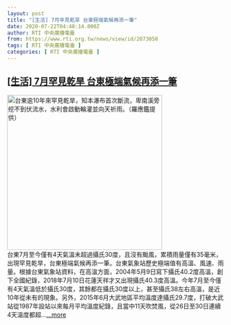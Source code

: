 ```yaml
---
layout: post
title: "[生活] 7月罕見乾旱 台東極端氣候再添一筆"
date: 2020-07-22T04:48:14.000Z
author: RTI 中央廣播電臺
from: https://www.rti.org.tw/news/view/id/2073058
tags: [ RTI 中央廣播電臺 ]
categories: [ RTI 中央廣播電臺 ]
---
```

<!--1595393294000-->
[[生活] 7月罕見乾旱 台東極端氣候再添一筆](https://www.rti.org.tw/news/view/id/2073058)
------

<div>
<img src="https://static.rti.org.tw/assets/thumbnails/2020/07/22/20200722000019M.jpg" width="360" alt="台東逾10年來罕見乾旱，知本瀑布首次斷流，卑南溪旁挖不到伏流水，水利會啟動輪灌並向天祈雨。（羅應鑑提供）" title="台東逾10年來罕見乾旱，知本瀑布首次斷流，卑南溪旁挖不到伏流水，水利會啟動輪灌並向天祈雨。（羅應鑑提供）"><br>台東7月至今僅有4天氣溫未超過攝氏30度，且沒有颱風，累積雨量僅有35毫米，出現罕見乾旱，台東極端氣候再添一筆。台東氣象站歷史極端值有高溫、風速、雨量。根據台東氣象站資料，在高溫方面，2004年5月9日寫下攝氏40.2度高溫，創下全國紀錄，2018年7月10日花蓮天祥才又出現攝氏40.3度高溫。今年7月至今僅有4天氣溫低於攝氏30度，其餘都在攝氏30度以上，甚至攝氏38左右高溫，是近10年從未有的現象。另外，2015年6月大武地區平均溫度達攝氏29.7度，打破大武站從1987年設站以來每月平均溫度紀錄，且當中11天吹焚風，從26日至30日連續4天溫度都超...<a target="_blank" href="https://www.rti.org.tw/news/view/id/2073058">...more</a>
</div>
